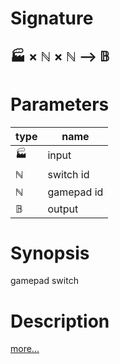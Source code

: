 # Signature
## 🏭 × ℕ × ℕ ⟶ 𝔹

# Parameters

| type | name |
|------|------|
|🏭|input|
|ℕ|switch id|
|ℕ|gamepad id|
|𝔹|output|

# Synopsis
gamepad switch

# Description

[more...](https://www.w3.org/TR/gamepad/#fig-visual-representation-of-a-standard-gamepad-layout)